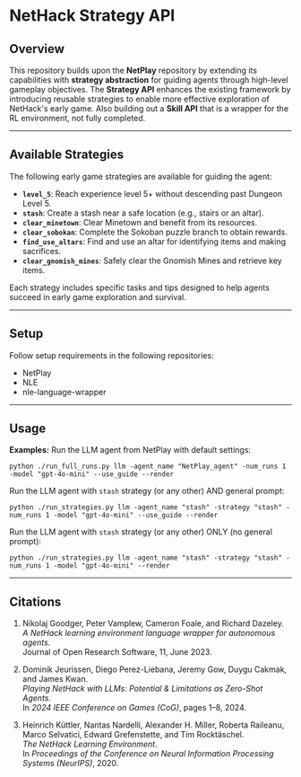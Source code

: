 # NetHack Strategy API
## Overview
This repository builds upon the **NetPlay** repository by extending its capabilities with **strategy abstraction** for guiding agents through high-level gameplay objectives. The **Strategy API** enhances the existing framework by introducing reusable strategies to enable more effective exploration of NetHack's early game. Also building out a **Skill API** that is a wrapper for the RL environment, not fully completed.

---

## Available Strategies
The following early game strategies are available for guiding the agent:

- **`level_5`**: Reach experience level 5+ without descending past Dungeon Level 5.
- **`stash`**: Create a stash near a safe location (e.g., stairs or an altar).
- **`clear_minetown`**: Clear Minetown and benefit from its resources.
- **`clear_sobokan`**: Complete the Sokoban puzzle branch to obtain rewards.
- **`find_use_altars`**: Find and use an altar for identifying items and making sacrifices.
- **`clear_gnomish_mines`**: Safely clear the Gnomish Mines and retrieve key items.

Each strategy includes specific tasks and tips designed to help agents succeed in early game exploration and survival.

---

## Setup

Follow setup requirements in the following repositories:
- NetPlay
- NLE
- nle-language-wrapper

---

## Usage

**Examples:**
Run the LLM agent from NetPlay with default settings:

`python ./run_full_runs.py llm -agent_name "NetPlay_agent" -num_runs 1 -model "gpt-4o-mini" --use_guide --render`

Run the LLM agent with `stash` strategy (or any other) AND general prompt:

`python ./run_strategies.py llm -agent_name "stash" -strategy "stash" -num_runs 1 -model "gpt-4o-mini" --use_guide --render`

Run the LLM agent with `stash` strategy (or any other) ONLY (no general prompt):

`python ./run_strategies.py llm -agent_name "stash" -strategy "stash" -num_runs 1 -model "gpt-4o-mini" --render`

---

## Citations

1. Nikolaj Goodger, Peter Vamplew, Cameron Foale, and Richard Dazeley.  
   *A NetHack learning environment language wrapper for autonomous agents.*  
   Journal of Open Research Software, 11, June 2023.  

2. Dominik Jeurissen, Diego Perez-Liebana, Jeremy Gow, Duygu Cakmak, and James Kwan.  
   *Playing NetHack with LLMs: Potential & Limitations as Zero-Shot Agents.*  
   In *2024 IEEE Conference on Games (CoG)*, pages 1–8, 2024.  

3. Heinrich Küttler, Nantas Nardelli, Alexander H. Miller, Roberta Raileanu, Marco Selvatici, Edward Grefenstette, and Tim Rocktäschel.  
   *The NetHack Learning Environment.*  
   In *Proceedings of the Conference on Neural Information Processing Systems (NeurIPS)*, 2020.
